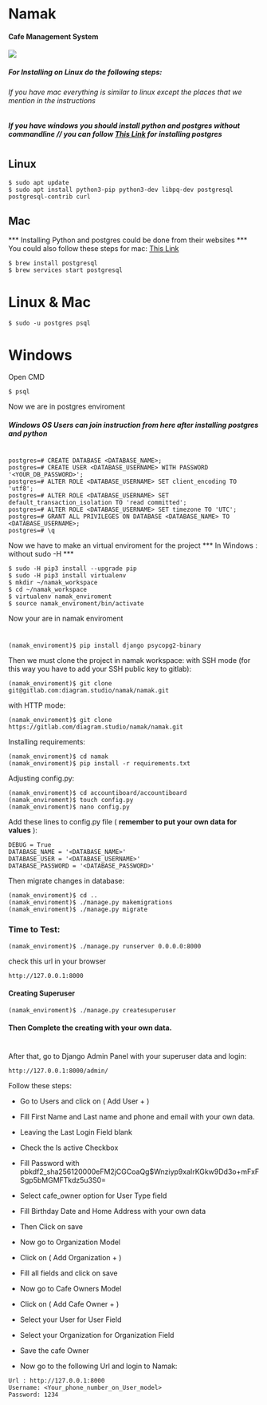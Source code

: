 # Namak
#### Cafe Management System

[![](https://namak.works/static/img/namak_logo.svg)](https://namak.works/)

##### For Installing on Linux do the following steps:
###### If you have mac everything is similar to linux except the places that we mention in the instructions
##### If you have windows you should install python and postgres without commandline // you can follow [This Link](https://medium.com/@9cv9official/creating-a-django-web-application-with-a-postgresql-database-on-windows-c1eea38fe294) for installing postgres
#
## Linux
```
$ sudo apt update
$ sudo apt install python3-pip python3-dev libpq-dev postgresql postgresql-contrib curl
```
## Mac
*** Installing Python and postgres could be done from their websites ***
You could also follow these steps for mac: [This Link](https://flaviocopes.com/postgres-how-to-install/)
```
$ brew install postgresql
$ brew services start postgresql
```
# Linux & Mac
```
$ sudo -u postgres psql
```
# Windows
Open CMD
```
$ psql
```
Now we are in postgres enviroment
##### Windows OS Users can join instruction from here after installing postgres and python
# 
#
```
postgres=# CREATE DATABASE <DATABASE_NAME>;
postgres=# CREATE USER <DATABASE_USERNAME> WITH PASSWORD '<YOUR_DB_PASSWORD>';
postgres=# ALTER ROLE <DATABASE_USERNAME> SET client_encoding TO 'utf8';
postgres=# ALTER ROLE <DATABASE_USERNAME> SET default_transaction_isolation TO 'read committed';
postgres=# ALTER ROLE <DATABASE_USERNAME> SET timezone TO 'UTC';
postgres=# GRANT ALL PRIVILEGES ON DATABASE <DATABASE_NAME> TO <DATABASE_USERNAME>;
postgres=# \q
```
Now we have to make an virtual enviroment for the project
*** In Windows : without sudo -H ***
```
$ sudo -H pip3 install --upgrade pip
$ sudo -H pip3 install virtualenv
$ mkdir ~/namak_workspace
$ cd ~/namak_workspace
$ virtualenv namak_enviroment
$ source namak_enviroment/bin/activate
```
Now your are in namak enviroment
#
```
(namak_enviroment)$ pip install django psycopg2-binary
```
Then we must clone the project in namak workspace:
with SSH mode (for this way you have to add your SSH public key to gitlab):
```
(namak_enviroment)$ git clone git@gitlab.com:diagram.studio/namak/namak.git
```
with HTTP mode:
```
(namak_enviroment)$ git clone https://gitlab.com/diagram.studio/namak/namak.git
```
Installing requirements:
```
(namak_enviroment)$ cd namak
(namak_enviroment)$ pip install -r requirements.txt
```
Adjusting config.py:
```
(namak_enviroment)$ cd accountiboard/accountiboard
(namak_enviroment)$ touch config.py
(namak_enviroment)$ nano config.py
```

Add these lines to config.py file ( **remember to put your own data for values** ):
```
DEBUG = True
DATABASE_NAME = '<DATABASE_NAME>'
DATABASE_USER = '<DATABASE_USERNAME>'
DATABASE_PASSWORD = '<DATABASE_PASSWORD>'
```
Then migrate changes in database:
```
(namak_enviroment)$ cd ..
(namak_enviroment)$ ./manage.py makemigrations
(namak_enviroment)$ ./manage.py migrate
```
### Time to Test:
```
(namak_enviroment)$ ./manage.py runserver 0.0.0.0:8000
```
check this url in your browser
```
http://127.0.0.1:8000
```

#### Creating Superuser

```
(namak_enviroment)$ ./manage.py createsuperuser
```

#### Then Complete the creating with your own data.
#
After that, go to Django Admin Panel with your superuser data and login:
```
http://127.0.0.1:8000/admin/
```
Follow these steps:
* Go to Users and click on ( Add User + )

* Fill First Name and Last name and phone and email with your own data.

* Leaving the Last Login Field blank

* Check the Is active Checkbox

* Fill Password with pbkdf2_sha256$120000$eFM2jCGCoaQg$Wnziyp9xaIrKGkw9Dd3o+mFxFSgp5bMGMFTkdz5u3S0=

* Select cafe_owner option for User Type field

* Fill Birthday Date and Home Address with your own data

* Then Click on save

* Now go to Organization Model

* Click on ( Add Organization + )

* Fill all fields and click on save

* Now go to Cafe Owners Model

* Click on ( Add Cafe Owner + )

* Select your User for User Field

* Select your Organization for Organization Field

* Save the cafe Owner

* Now go to the following Url and login to Namak:
```
Url : http://127.0.0.1:8000
Username: <Your_phone_number_on_User_model>
Password: 1234
```

